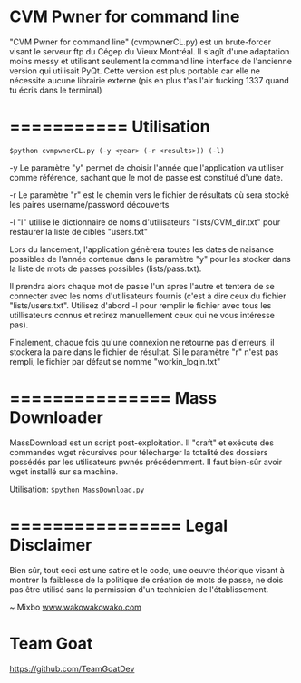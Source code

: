 # CVM Pwner for command line

"CVM Pwner for command line" (cvmpwnerCL.py) est un brute-forcer visant le serveur ftp du Cégep du Vieux Montréal. Il s'agît d'une adaptation moins messy et utilisant seulement la command line interface de l'ancienne version qui utilisait PyQt. Cette version est plus portable car elle ne nécessite aucune librairie externe (pis en plus t'as l'air fucking 1337 quand tu écris dans le terminal)

===========
Utilisation
===========
`$python cvmpwnerCL.py (-y <year> (-r <results>)) (-l)`

-y 	Le paramètre "y" permet de choisir l'année que l'application va utiliser
	comme référence, sachant que le mot de passe est constitué d'une date.

-r 	Le paramètre "r" est le chemin vers le fichier de résultats où sera
	stocké les paires username/password découverts

-l 	"l" utilise le dictionnaire de noms d'utilisateurs "lists/CVM_dir.txt" pour
	restaurer la liste de cibles "users.txt"


Lors du lancement, l'application génèrera toutes les dates de naisance possibles de l'année contenue dans le paramètre "y" pour les stocker dans la liste de mots de passes possibles (lists/pass.txt).

Il prendra alors chaque mot de passe l'un apres l'autre et tentera de se connecter avec les noms d'utilisateurs fournis (c'est à dire ceux du fichier "lists/users.txt". Utilisez d'abord -l pour remplir le fichier avec tous les utillisateurs connus et retirez manuellement ceux qui ne vous intéresse pas).

Finalement, chaque fois qu'une connexion ne retourne pas d'erreurs, il stockera la paire dans le fichier de résultat. Si le paramètre "r" n'est pas rempli, le fichier par défaut se nomme "workin_login.txt"

===============
Mass Downloader
===============

MassDownload est un script post-exploitation. Il "craft" et exécute des commandes wget récursives pour télécharger la totalité des dossiers possédés par les utilisateurs pwnés précédemment. Il faut bien-sûr avoir wget installé sur sa machine.

Utilisation:
`$python MassDownload.py`


================
Legal Disclaimer
================

Bien sûr, tout ceci est une satire et le code, une oeuvre théorique visant à montrer la faiblesse de la politique de création de mots de passe, ne dois pas être utilisé sans la permission d'un technicien de l'établissement.

~ Mixbo
www.wakowakowako.com

# Team Goat
https://github.com/TeamGoatDev